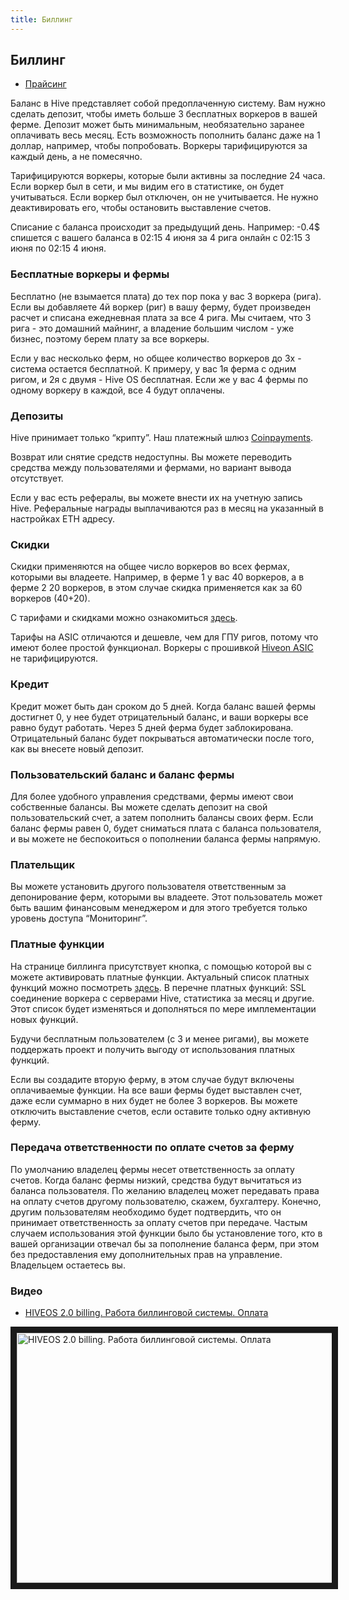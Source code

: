 ```yaml
---
title: Биллинг
---
```


## Биллинг
- <a href="https://hiveos.farm/pricing/">Прайсинг</a>

Баланс в Hive представляет собой предоплаченную систему. Вам нужно сделать депозит, чтобы иметь больше 3 бесплатных воркеров в вашей ферме. Депозит может быть минимальным, необязательно заранее оплачивать весь месяц. Есть возможность пополнить баланс даже на 1 доллар, например, чтобы попробовать. Воркеры тарифицируются за каждый день, а не помесячно.

Тарифицируются воркеры, которые были активны за последние 24 часа. Если воркер был в сети, и мы видим его в статистике, он будет учитываться. Если воркер был отключен, он не учитывается. Не нужно деактивировать его, чтобы остановить выставление счетов.

Списание с баланса происходит за предыдущий день. Например: -0.4$ спишется с вашего баланса в 02:15 4 июня за 4 рига онлайн с 02:15 3 июня по 02:15 4 июня.

### Бесплатные воркеры и фермы
Бесплатно (не взымается плата) до тех пор пока у вас 3 воркера (рига). Если вы добавляете 4й воркер (риг) в вашу ферму, будет произведен расчет и списана ежедневная плата за все 4 рига.
Мы считаем, что 3 рига - это домашний майнинг, а владение большим числом - уже бизнес, поэтому берем плату за все воркеры.

Если у вас несколько ферм, но общее количество воркеров до 3х - система остается бесплатной. К примеру, у вас 1я ферма с одним ригом, и 2я с двумя - Hive OS бесплатная.
Если же у вас 4 фермы по одному воркеру в каждой, все 4 будут оплачены.

### Депозиты
Hive принимает только “крипту”. Наш платежный шлюз [Coinpayments](https://www.coinpayments.net).

Возврат или снятие средств недоступны. Вы можете переводить средства между пользователями и фермами, но вариант вывода отсутствует.

Если у вас есть рефералы, вы можете внести их на учетную запись Hive. Реферальные награды выплачиваются раз в месяц на указанный в настройках ETH адресу.

### Скидки
Скидки применяются на общее число воркеров во всех фермах, которыми вы владеете. Например, в ферме 1 у вас 40 воркеров, а в ферме 2 20 воркеров, в этом случае скидка применяется как за 60 воркеров (40+20).

С тарифами и скидками можно ознакомиться <a href="https://hiveos.farm/pricing/">здесь</a>.

Тарифы на ASIC отличаются и дешевле, чем для ГПУ ригов, потому что имеют более простой функционал. Воркеры с прошивкой <a href="https://hiveos.farm/asic">Hiveon ASIC</a> не тарифицируются.

### Кредит
Кредит может быть дан сроком до 5 дней. Когда баланс вашей фермы достигнет 0, у нее будет отрицательный баланс, и ваши воркеры все равно будут работать. Через 5 дней ферма будет заблокирована. Отрицательный баланс будет покрываться автоматически после того, как вы внесете новый депозит.

### Пользовательский баланс и баланс фермы
Для более удобного управления средствами, фермы имеют свои собственные балансы. Вы можете сделать депозит на свой пользовательский счет, а затем пополнить балансы своих ферм. Если баланс фермы равен 0, будет сниматься плата с баланса пользователя, и вы можете не беспокоиться о пополнении баланса фермы напрямую.

### Плательщик
Вы можете установить другого пользователя ответственным за депонирование ферм, которыми вы владеете. Этот пользователь может быть вашим финансовым менеджером и для этого требуется только уровень доступа “Мониторинг”.

### Платные функции
На странице биллинга присутствует кнопка, с помощью которой вы с можете активировать платные функции. Актуальный список платных функций можно посмотреть <a href="https://hiveos.farm/pricing/">здесь</a>.
В перечне платных функций: SSL соединение воркера с серверами Hive, статистика за месяц и другие. Этот список будет изменяться и дополняться по мере имплементации новых функций.

Будучи бесплатным пользователем (с 3 и менее ригами), вы можете поддержать проект и получить выгоду от использования платных функций.

Если вы создадите вторую ферму, в этом случае будут включены оплачиваемые функции. На все ваши фермы будет выставлен счет, даже если суммарно в них будет не более 3 воркеров. Вы можете отключить выставление счетов, если оставите только одну активную ферму.

### Передача ответственности по оплате счетов за ферму
По умолчанию владелец фермы несет ответственность за оплату счетов.
Когда баланс фермы низкий, средства будут вычитаться из баланса пользователя.
По желанию владелец может передавать права на оплату счетов другому пользователю, скажем, бухгалтеру. Конечно, другим пользователям необходимо будет подтвердить, что он принимает ответственность за оплату счетов при передаче.
Частым случаем использования этой функции было бы установление того, кто в вашей организации отвечал бы за пополнение баланса ферм, при этом без предоставления ему дополнительных прав на управление. Владельцем остаетесь вы.

### Видео

- <a href="https://youtu.be/fuCPGowjEvM">HIVEOS 2.0 billing. Работа биллинговой системы. Оплата</a>

<a href="http://www.youtube.com/watch?feature=player_embedded&v=fuCPGowjEvM
" target="_blank"><img src="http://img.youtube.com/vi/fuCPGowjEvM/0.jpg"
alt="HIVEOS 2.0 billing. Работа биллинговой системы. Оплата" width="630" height="400" border="10" /></a>
